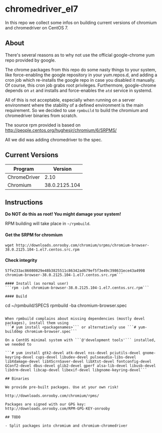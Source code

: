 chromedriver_el7
================

In this repo we collect some infos on building current versions of chromium and chromedriver on CentOS 7.

## About

There's several reasons as to why not use the official google-chrome yum repo provided by google.

The chrome packages from this repo do some nasty things to your system, like force-enabling
the google repository in your yum.repos.d, and adding a cron job which re-installs the google repo in case
you disabled it manually. Of course, this cron job grabs root privileges. Furthermore, google-chrome depends on ```at``` and installs and force-enables the ```atd``` service in systemd.

All of this is not acceptable, especially when running on a server environment where the stability of a defined environment is the main requirement. So we decided to use ```rpmbuild``` to build the chromium and chromedriver binaries from scratch.

The source rpm provided is based on http://people.centos.org/hughesjr/chromium/6/SRPMS/

All we did was adding chromedriver to the spec.

## Current Versions

| Program       | Version       |
|---------------|---------------|
| ChromeDriver  | 2.10          |
| Chromium      | 38.0.2125.104 |

## Instructions

**Do NOT do this as root! You might damage your system!**

RPM building will take place in ```~/rpmbuild```.

#### Get the SRPM for chromium 
```wget http://downloads.onrooby.com/chromium/srpms/chromium-browser-38.0.2125.104-1.el7.centos.src.rpm```

#### Check integrity
```$ sha256sum chromium-browser-38.0.2125.104-1.el7.centos.src.rpm
57fe233ac86080829e48b3825511c86342ad679ef5f3e49c398631ece43a4998 chromium-browser-38.0.2125.104-1.el7.centos.src.rpm```

#### Install (as normal user)
```rpm -ivh chromium-browser-38.0.2125.104-1.el7.centos.src.rpm```

#### Build
```
cd ~/rpmbuild/SPECS
rpmbuild -ba chromium-browser.spec
```

When rpmbuild complains about missing dependencies (mostly devel packages), install them using
```# yum install <packagenames>``` or alternatively use ```# yum-builddep chromium-browser.spec```

On a CentOS minimal system with ```@'development tools'``` installed, we needed to

```# yum install gtk2-devel atk-devel nss-devel pciutils-devel gnome-keyring-devel cups-devel libudev-devel pulseaudio-libs-devel libXdamage-devel libXScrnSaver-devel libXtst-devel fontconfig-devel GConf2-devel dbus-devel glib2-devel gperf alsa-lib-devel libusb-devel libdrm-devel libcap-devel libexif-devel libgnome-keyring-devel```

## Binaries

We provide pre-built packages. Use at your own risk!

http://downloads.onrooby.com/chromium/rpms/

Packages are signed with our GPG key: http://downloads.onrooby.com/RPM-GPG-KEY-onrooby

## TODO

- Split packages into chromium and chromium-chromedriver

